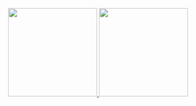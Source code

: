 <div align="center">
  <a href="https://github.com/gabrielgv456">
  <img height="180em" src="https://github-readme-stats.vercel.app/api?username=gabrielgv456&show_icons=true&theme=dracula&include_all_commits=true&count_private=true"/>
  <img height="180em" src="https://github-readme-stats.vercel.app/api/top-langs/?username=gabrielgv456&layout=compact&langs_count=7&theme=dracula"/>
</div>
